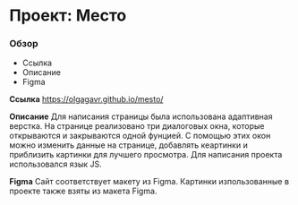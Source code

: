 # Проект: Место

### Обзор
* Ссылка
* Описание
* Figma

**Ссылка**
https://olgagavr.github.io/mesto/

**Описание**
Для написания страницы была использована адаптивная верстка. На странице реализовано три диалоговых окна, которые открываются и закрываются одной фунцией. С помощью этих окон можно изменить данные на странице, добавлять кеартинки и приблизить картинки для лучшего просмотра. Для написания проекта использовался язык JS. 

**Figma**
Сайт соответствует макету из Figma. Картинки изпользованные в проекте также взяты из макета Figma.
